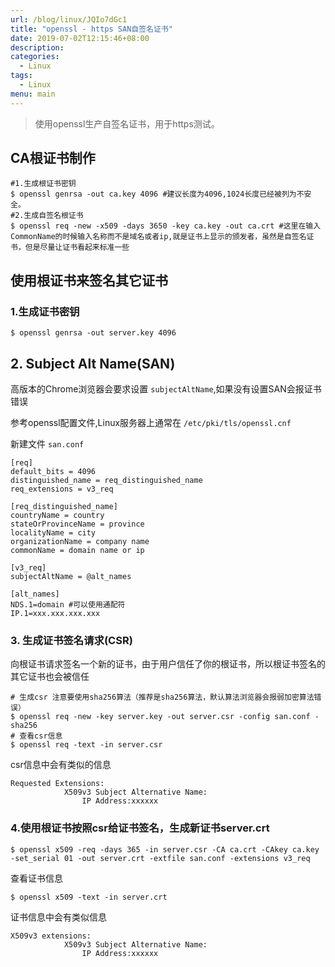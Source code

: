 ```yaml
---
url: /blog/linux/JQIo7dGc1
title: "openssl - https SAN自签名证书"
date: 2019-07-02T12:15:46+08:00
description:
categories:
  - Linux
tags:
  - Linux
menu: main
---
```


> 使用openssl生产自签名证书，用于https测试。

## CA根证书制作

```
#1.生成根证书密钥
$ openssl genrsa -out ca.key 4096 #建议长度为4096,1024长度已经被列为不安全。
#2.生成自签名根证书
$ openssl req -new -x509 -days 3650 -key ca.key -out ca.crt #这里在输入CommonName的时候输入名称而不是域名或者ip,就是证书上显示的颁发者，虽然是自签名证书，但是尽量让证书看起来标准一些

```

## 使用根证书来签名其它证书

### **1.生成证书密钥**

```
$ openssl genrsa -out server.key 4096

```

## **2. Subject Alt Name(SAN)**

高版本的Chrome浏览器会要求设置 `subjectAltName`,如果没有设置SAN会报证书错误

参考openssl配置文件,Linux服务器上通常在 `/etc/pki/tls/openssl.cnf`

新建文件 `san.conf`

```
[req]
default_bits = 4096
distinguished_name = req_distinguished_name
req_extensions = v3_req

[req_distinguished_name]
countryName = country
stateOrProvinceName = province
localityName = city
organizationName = company name
commonName = domain name or ip

[v3_req]
subjectAltName = @alt_names

[alt_names]
NDS.1=domain #可以使用通配符
IP.1=xxx.xxx.xxx.xxx

```

### **3. 生成证书签名请求(CSR)**

向根证书请求签名一个新的证书，由于用户信任了你的根证书，所以根证书签名的其它证书也会被信任

```
# 生成csr 注意要使用sha256算法（推荐是sha256算法，默认算法浏览器会报弱加密算法错误）
$ openssl req -new -key server.key -out server.csr -config san.conf -sha256
# 查看csr信息
$ openssl req -text -in server.csr

```

csr信息中会有类似的信息

```
Requested Extensions:
            X509v3 Subject Alternative Name:
                IP Address:xxxxxx

```

### **4.使用根证书按照csr给证书签名，生成新证书server.crt**

```
$ openssl x509 -req -days 365 -in server.csr -CA ca.crt -CAkey ca.key -set_serial 01 -out server.crt -extfile san.conf -extensions v3_req

```

查看证书信息

```
$ openssl x509 -text -in server.crt

```

证书信息中会有类似信息

```
X509v3 extensions:
            X509v3 Subject Alternative Name:
                IP Address:xxxxxx

```